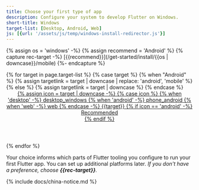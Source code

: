 ```yaml
---
title: Choose your first type of app
description: Configure your system to develop Flutter on Windows.
short-title: Windows
target-list: [Desktop, Android, Web]
js: [{url: '/assets/js/temp/windows-install-redirector.js'}]
---
```


{% assign os = 'windows'
   -%}
{% assign recommend = 'Android' %}
{% capture rec-target
   -%}
[{{recommend}}](/get-started/install/{{os | downcase}}/mobile)
{%- endcapture %}

<div class="card-deck mb-8">
{% for target in page.target-list %}
{% case target %}
{% when "Android" %}
{% assign targetlink = target | downcase | replace: 'android', 'mobile' %}
{% else %}
{% assign targetlink = target | downcase %}
{% endcase %}
  <a class="card card-app-type card-windows"
     id="install-{{os | downcase}}"
     href="/get-started/install/{{os | downcase}}/{{targetlink}}">
    <div class="card-body">
      <header class="card-title text-center m-0">
        <span class="d-block h1">
          {% assign icon = target | downcase
   -%}
          {% case icon %}
          {% when 'desktop'
   -%}
            <span class="material-symbols">desktop_windows</span>
          {% when 'android'
   -%}
            <span class="material-symbols">phone_android</span>
          {% when 'web'
   -%}
            <span class="material-symbols">web</span>
          {% endcase
   -%}
        </span>
        <span class="text-muted text-nowrap">{{target}}</span>
        {% if icon == 'android'
   -%}
          <div class="card-subtitle">Recommended</div>
        {% endif %}
      </header>
    </div>
  </a>
{% endfor %}
</div>

Your choice informs which parts of Flutter tooling you configure
to run your first Flutter app.
You can set up additional platforms later.
_If you don't have a preference, choose **{{rec-target}}**._

{% include docs/china-notice.md %}
